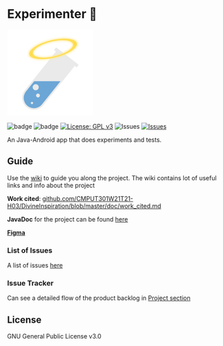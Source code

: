 # Experimenter 🧪

<img src="img/logo.png" alt="logo" width=200 />

![badge](https://github.com/CMPUT301W21T21-H03/DivineInspiration/workflows/AndroidTests/badge.svg) ![badge](https://api.travis-ci.com/CMPUT301W21T21-H03/DivineInspiration.svg?branch=master&status=created) [![License: GPL v3](https://img.shields.io/badge/License-GPLv3-blue.svg)](https://www.gnu.org/licenses/gpl-3.0) ![Issues](https://img.shields.io/github/contributors/CMPUT301W21T21-H03/DivineInspiration) [![Issues](https://img.shields.io/github/issues/CMPUT301W21T21-H03/DivineInspiration)](https://github.com/CMPUT301W21T21-H03/DivineInspiration/issues) 

An Java-Android app that does experiments and tests.



## Guide

Use the [wiki](https://github.com/CMPUT301W21T21-H03/DivineInspiration/wiki) to guide you along the project. The wiki contains lot of useful links and info about the project

**Work cited**: [github.com/CMPUT301W21T21-H03/DivineInspiration/blob/master/doc/work_cited.md](https://github.com/CMPUT301W21T21-H03/DivineInspiration/blob/master/doc/work_cited.md)

**JavaDoc** for the project can be found [here](https://cmput301w21t21-h03.github.io/JavaDocs/)

[**Figma**](https://www.figma.com/file/fUZiC95RLebioQZ5b6f66J/301-Project?node-id=112%3A2)

### List of Issues

A list of issues [here](https://github.com/CMPUT301W21T21-H03/DivineInspiration/issues ) 

### Issue Tracker

Can see a detailed flow of the product backlog in [Project section](https://github.com/CMPUT301W21T21-H03/DivineInspiration/projects/1)  



## License

GNU General Public License v3.0
